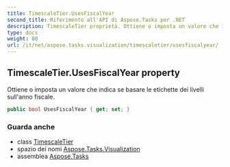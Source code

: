 ```yaml
---
title: TimescaleTier.UsesFiscalYear
second_title: Riferimento all'API di Aspose.Tasks per .NET
description: TimescaleTier proprietà. Ottiene o imposta un valore che indica se basare le etichette dei livelli sullanno fiscale.
type: docs
weight: 80
url: /it/net/aspose.tasks.visualization/timescaletier/usesfiscalyear/
---
```

## TimescaleTier.UsesFiscalYear property

Ottiene o imposta un valore che indica se basare le etichette dei livelli sull'anno fiscale.

```csharp
public bool UsesFiscalYear { get; set; }
```

### Guarda anche

* class [TimescaleTier](../)
* spazio dei nomi [Aspose.Tasks.Visualization](../../timescaletier/)
* assemblea [Aspose.Tasks](../../../)


